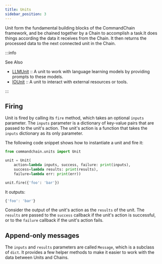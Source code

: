 ```yaml
---
title: Units
sidebar_position: 3
---
```

Unit form the fundamental building blocks of the CommandChain framework, and be chained together by a Chain to accomplish a task.It does things according the data it receives from the Chain. It then returns the processed data to the next connected unit in the Chain. 

:::info

See Also
- [LLMUnit](../../llmunits) :: A unit to work with language learning models by providing prompts to these models.
- [IOUnit](../../iounits) :: A unit to interact with external resources or tools.

:::

## Firing

Unit is fired by calling its `fire` method, which takes an optional `inputs` parameter. The `inputs` parameter is a dictionary of key-value pairs that are passed to the unit's action. The unit's action is a function that takes the `inputs` dictionary as its only parameter.

The following code snippet shows how to instantiate a unit and fire it:

```python
from commandchain.units import Unit

unit = Unit(
    action=lambda inputs, success, failure: print(inputs), 
    success=lambda results: print(results), 
    failure=lambda err: print(err))

unit.fire({'foo': 'bar'})
```

It outputs:

```js
{'foo': 'bar'}
```

Consider the output of the unit's action as the `results` of the unit. The `results` are passed to the `success` callback if the unit's action is successful, or to the `failure` callback if the unit's action fails. 

## Append-only messages

The `inputs` and `results` parameters are called `Message`, which is a subclass of `dict`. It provides a few helper methods to make it easier to work with the data between Units and Chains. 